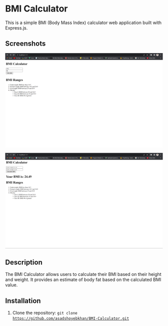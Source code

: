 # BMI Calculator

This is a simple BMI (Body Mass Index) calculator web application built with Express.js.

## Screenshots

![Screenshot 1](ss1.png)

![Screenshot 2](ss2.png)


## Description

The BMI Calculator allows users to calculate their BMI based on their height and weight. It provides an estimate of body fat based on the calculated BMI value.

## Installation

1. Clone the repository:
<code>git clone https://github.com/asadshoyebkhan/BMI-Calculator.git</code>


